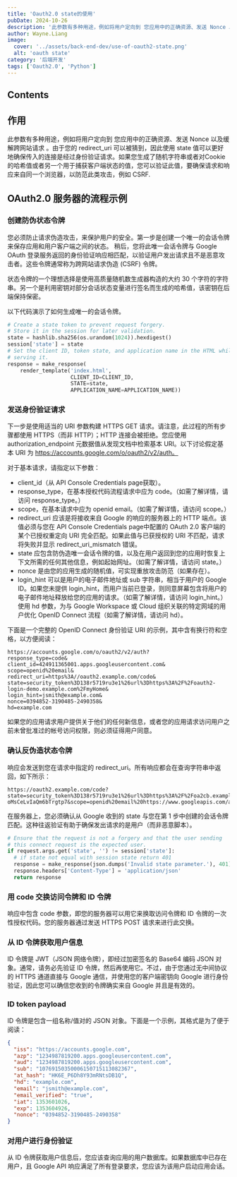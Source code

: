 ```yaml
---
title: 'Oauth2.0 state的使用'
pubDate: 2024-10-26
description: '此参数有多种用途，例如将用户定向到 您应用中的正确资源、发送 Nonce 以及缓解Crose-site Request Forgery等。'
author: Wayne.Liang
image:
  cover: '../assets/back-end-dev/use-of-oauth2-state.png'
  alt: 'oauth state'
category: '后端开发'
tags: ['Oauth2.0', 'Python']
---
```


## Contents

## 作用

此参数有多种用途，例如将用户定向到 您应用中的正确资源、发送 Nonce 以及缓解跨网站请求 。由于您的 redirect_uri 可以被猜到，因此使用 state 值可以更好地确保传入的连接是经过身份验证请求。如果您生成了随机字符串或者对Cookie的哈希值或者另一个用于捕获客户端状态的值，您可以验证此值，要确保请求和响应来自同一个浏览器，以防范此类攻击，例如 CSRF.

## OAuth2.0 服务器的流程示例

### 创建防伪状态令牌

您必须防止请求伪造攻击，来保护用户的安全。第一步是创建一个唯一的会话令牌来保存应用和用户客户端之间的状态。 稍后，您将此唯一会话令牌与 Google OAuth 登录服务返回的身份验证响应相匹配，以验证用户发出请求且不是恶意攻击者。这些令牌通常称为跨网站请求伪造 (CSRF) 令牌。

状态令牌的一个理想选择是使用高质量随机数生成器构造的大约 30 个字符的字符串。另一个是利用密钥对部分会话状态变量进行签名而生成的哈希值，该密钥在后端保持保密。

以下代码演示了如何生成唯一的会话令牌。

```python
# Create a state token to prevent request forgery.
# Store it in the session for later validation.
state = hashlib.sha256(os.urandom(1024)).hexdigest()
session['state'] = state
# Set the client ID, token state, and application name in the HTML while
# serving it.
response = make_response(
    render_template('index.html',
                    CLIENT_ID=CLIENT_ID,
                    STATE=state,
                    APPLICATION_NAME=APPLICATION_NAME))

```

### 发送身份验证请求

下一步是使用适当的 URI 参数构建 HTTPS GET 请求。请注意，此过程的所有步骤都使用 HTTPS（而非 HTTP）；HTTP 连接会被拒绝。您应使用 authorization_endpoint 元数据值从发现文档中检索基本 URI。以下讨论假定基本 URI 为 https://accounts.google.com/o/oauth2/v2/auth。

对于基本请求，请指定以下参数：

- client_id（从 API Console Credentials page获取）。
- response_type，在基本授权代码流程请求中应为 code。（如需了解详情，请访问 response_type。）
- scope，在基本请求中应为 openid email。（如需了解详情，请访问 scope。）
- redirect_uri 应该是将接收来自 Google 的响应的服务器上的 HTTP 端点。该值必须与您在 API Console Credentials page中配置的 OAuth 2.0 客户端的某个已授权重定向 URI 完全匹配。如果此值与已获授权的 URI 不匹配，请求将失败并显示 redirect_uri_mismatch 错误。
- state 应包含防伪造唯一会话令牌的值，以及在用户返回到您的应用时恢复上下文所需的任何其他信息，例如起始网址。（如需了解详情，请访问 state。）
- nonce 是由您的应用生成的随机值，可实现重放攻击防范（如果存在）。
- login_hint 可以是用户的电子邮件地址或 sub 字符串，相当于用户的 Google ID。如果您未提供 login_hint，而用户当前已登录，则同意屏幕包含将用户的电子邮件地址释放给您的应用的请求。（如需了解详情，请访问 login_hint。）使用 hd 参数，为与 Google Workspace 或 Cloud 组织关联的特定网域的用户优化 OpenID Connect 流程（如需了解详情，请访问 hd）。

下面是一个完整的 OpenID Connect 身份验证 URI 的示例，其中含有换行符和空格，以方便阅读：

```http
https://accounts.google.com/o/oauth2/v2/auth?
response_type=code&
client_id=424911365001.apps.googleusercontent.com&
scope=openid%20email&
redirect_uri=https%3A//oauth2.example.com/code&
state=security_token%3D138r5719ru3e1%26url%3Dhttps%3A%2F%2Foauth2-login-demo.example.com%2FmyHome&
login_hint=jsmith@example.com&
nonce=0394852-3190485-2490358&
hd=example.com
```

如果您的应用请求用户提供关于他们的任何新信息，或者您的应用请求访问用户之前未曾批准过的帐号访问权限，则必须征得用户同意。

### 确认反伪造状态令牌

响应会发送到您在请求中指定的 redirect_uri。所有响应都会在查询字符串中返回，如下所示：

```http
https://oauth2.example.com/code?state=security_token%3D138r5719ru3e1%26url%3Dhttps%3A%2F%2Foa2cb.example.com%2FmyHome&code=4/P7q7W91a-oMsCeLvIaQm6bTrgtp7&scope=openid%20email%20https://www.googleapis.com/auth/userinfo.email
```

在服务器上，您必须确认从 Google 收到的 state 与您在第 1 步中创建的会话令牌匹配。这种往返验证有助于确保发出请求的是用户（而非恶意脚本）。

```python
# Ensure that the request is not a forgery and that the user sending
# this connect request is the expected user.
if request.args.get('state', '') != session['state']:
  # if state not equal with session state return 401
  response = make_response(json.dumps('Invalid state parameter.'), 401)
  response.headers['Content-Type'] = 'application/json'
  return response
```

### 用 code 交换访问令牌和 ID 令牌

响应中包含 code 参数，即您的服务器可以用它来换取访问令牌和 ID 令牌的一次性授权代码。您的服务器通过发送 HTTPS POST 请求来进行此交换。

### 从 ID 令牌获取用户信息

ID 令牌是 JWT（JSON 网络令牌），即经过加密签名的 Base64 编码 JSON 对象。通常，请务必先验证 ID 令牌，然后再使用它。不过，由于您通过无中间协议的 HTTPS 通道直接与 Google 通信，并使用您的客户端密钥向 Google 进行身份验证，因此您可以确信您收到的令牌确实来自 Google 并且是有效的。

### ID token payload

ID 令牌是包含一组名称/值对的 JSON 对象。下面是一个示例，其格式是为了便于阅读：

```json
{
  "iss": "https://accounts.google.com",
  "azp": "1234987819200.apps.googleusercontent.com",
  "aud": "1234987819200.apps.googleusercontent.com",
  "sub": "10769150350006150715113082367",
  "at_hash": "HK6E_P6Dh8Y93mRNtsDB1Q",
  "hd": "example.com",
  "email": "jsmith@example.com",
  "email_verified": "true",
  "iat": 1353601026,
  "exp": 1353604926,
  "nonce": "0394852-3190485-2490358"
}
```


### 对用户进行身份验证

从 ID 令牌获取用户信息后，您应该查询应用的用户数据库。如果数据库中已存在用户，且 Google API 响应满足了所有登录要求，您应该为该用户启动应用会话。